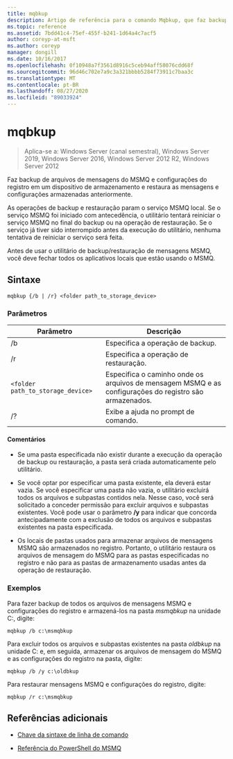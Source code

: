 ```yaml
---
title: mqbkup
description: Artigo de referência para o comando Mqbkup, que faz backup de arquivos de mensagens do MSMQ e configurações do registro para um dispositivo de armazenamento e restaura as mensagens e configurações armazenadas anteriormente.
ms.topic: reference
ms.assetid: 7bdd41c4-75ef-455f-b241-1d64a4c7acf5
author: coreyp-at-msft
ms.author: coreyp
manager: dongill
ms.date: 10/16/2017
ms.openlocfilehash: 0f10948a7f3561d8916c5ceb94aff58076cdd68f
ms.sourcegitcommit: 96d46c702e7a9c3a321bbbb5284f73911c7baa3c
ms.translationtype: MT
ms.contentlocale: pt-BR
ms.lasthandoff: 08/27/2020
ms.locfileid: "89033924"
---
```

# <a name="mqbkup"></a>mqbkup

> Aplica-se a: Windows Server (canal semestral), Windows Server 2019, Windows Server 2016, Windows Server 2012 R2, Windows Server 2012

Faz backup de arquivos de mensagens do MSMQ e configurações do registro em um dispositivo de armazenamento e restaura as mensagens e configurações armazenadas anteriormente.

As operações de backup e restauração param o serviço MSMQ local. Se o serviço MSMQ foi iniciado com antecedência, o utilitário tentará reiniciar o serviço MSMQ no final do backup ou na operação de restauração. Se o serviço já tiver sido interrompido antes da execução do utilitário, nenhuma tentativa de reiniciar o serviço será feita.

Antes de usar o utilitário de backup/restauração de mensagens MSMQ, você deve fechar todos os aplicativos locais que estão usando o MSMQ.

## <a name="syntax"></a>Sintaxe

```
mqbkup {/b | /r} <folder path_to_storage_device>
```

### <a name="parameters"></a>Parâmetros

| Parâmetro | Descrição |
| ------- | -------- |
| /b | Especifica a operação de backup. |
| /r | Especifica a operação de restauração. |
| `<folder path_to_storage_device>` | Especifica o caminho onde os arquivos de mensagem MSMQ e as configurações do registro são armazenados. |
| /? | Exibe a ajuda no prompt de comando. |

#### <a name="remarks"></a>Comentários

- Se uma pasta especificada não existir durante a execução da operação de backup ou restauração, a pasta será criada automaticamente pelo utilitário.

- Se você optar por especificar uma pasta existente, ela deverá estar vazia. Se você especificar uma pasta não vazia, o utilitário excluirá todos os arquivos e subpastas contidos nela. Nesse caso, você será solicitado a conceder permissão para excluir arquivos e subpastas existentes. Você pode usar o parâmetro **/y** para indicar que concorda antecipadamente com a exclusão de todos os arquivos e subpastas existentes na pasta especificada.

- Os locais de pastas usados para armazenar arquivos de mensagens MSMQ são armazenados no registro. Portanto, o utilitário restaura os arquivos de mensagem do MSMQ para as pastas especificadas no registro e não para as pastas de armazenamento usadas antes da operação de restauração.

### <a name="examples"></a>Exemplos

Para fazer backup de todos os arquivos de mensagens MSMQ e configurações do registro e armazená-los na pasta *msmqbkup* na unidade C:, digite:

```
mqbkup /b c:\msmqbkup
```

Para excluir todos os arquivos e subpastas existentes na pasta *oldbkup* na unidade C: e, em seguida, armazenar os arquivos de mensagem do MSMQ e as configurações do registro na pasta, digite:

```
mqbkup /b /y c:\oldbkup
```

Para restaurar mensagens MSMQ e configurações do registro, digite:

```
mqbkup /r c:\msmqbkup
```

## <a name="additional-references"></a>Referências adicionais

- [Chave da sintaxe de linha de comando](command-line-syntax-key.md)

- [Referência do PowerShell do MSMQ](/powershell/module/msmq/?view=win10-ps)

